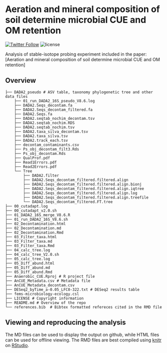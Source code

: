 Aeration and mineral composition of soil determine microbial CUE and OM retention
========

[![Twitter Follow](https://img.shields.io/twitter/follow/espadrine.svg?style=social&label=Follow)](https://twitter.com/RoeyAngel)   ![license](https://img.shields.io/github/license/mashape/apistatus.svg?style=flat-square)


Analysis of stable-isotope probing experiment included in the paper: [Aeration and mineral composition of soil determine microbial CUE and OM retention] 


Overview
--------
    ├── DADA2_pseudo # ASV table, taxonomy phylogenetic tree and other data files
        ├── 01_run_DADA2_16S_pseudo_V8.6.log
        ├── DADA2.Seqs_decontam.fa
        ├── DADA2.Seqs_decontam_filtered.fa
        ├── DADA2.Seqs.fa
        ├── DADA2.seqtab_nochim_decontam.tsv
        ├── DADA2.seqtab_nochim.RDS
        ├── DADA2.seqtab_nochim.tsv
        ├── DADA2.taxa_silva_decontam.tsv
        ├── DADA2.taxa_silva.tsv
        ├── DADA2.track_each.tsv
        ├── decontam_contaminants.csv
        ├── Ps_obj_decontam_filt3.Rds
        ├── Ps_obj_decontam.Rds
        ├── QualProf.pdf
        ├── Read1Errors.pdf
        ├── Read2Errors.pdf
        └── Tree
            ├── DADA2.filter
            ├── DADA2.Seqs_decontam_filtered.filtered.align
            ├── DADA2.Seqs_decontam_filtered.filtered.align.bionj
            ├── DADA2.Seqs_decontam_filtered.filtered.align.iqtree
            ├── DADA2.Seqs_decontam_filtered.filtered.align.log
            ├── DADA2.Seqs_decontam_filtered.filtered.align.treefile
            └── DADA2.Seqs_decontam_filtered.FT.tree
    ├── 00_cutadapt.log
    ├── 00_cutadapt_v2.0.sh
    ├── 01_DADA2_16S_merge_V8.6.R
    ├── 01_run_DADA2_16S_V8.6.sh
    ├── 02_Decontamination.html
    ├── 02_Decontamination.md
    ├── 02_Decontamination.Rmd
    ├── 03_Filter_taxa.html
    ├── 03_Filter_taxa.md
    ├── 03_Filter_taxa.Rmd
    ├── 04_calc_tree.log
    ├── 04_calc_tree_V2.0.sh
    ├── 05_calc_tree.log
    ├── 05_Diff_abund.html
    ├── 05_Diff_abund.md
    ├── 05_Diff_abund.Rmd
    ├── Anaerobic_CUE.Rproj # R project file
    ├── AnCUE_Metadata.csv # Metadata file
    ├── AnCUE_Metadata_decontam.csv
    ├── DESeq2_byTime_a-0.05_LFC0-322.txt # DESeq2 results table
    ├── fems-microbiology-ecology.csl
    ├── LICENSE # Copyright information
    ├── README.md # Overview of the repo
    └── references.bib  # Bibtex formatted refereces cited in the RMD file

Viewing and reproducing the analysis
--------
The MD files can be used to display the output on github, while HTML files can be used for offline viewing. 
The RMD files are best compiled using [knitr](https://yihui.name/knitr/) on [RStudio](https://www.rstudio.com/). 
